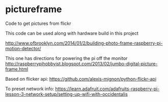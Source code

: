# pictureframe
Code to get pictures from flickr

This code can be used along with hardware build in this project

http://www.ofbrooklyn.com/2014/01/2/building-photo-frame-raspberry-pi-motion-detector/

This one has directions for powering the pi off the monitor
http://raspberrypihobbyist.blogspot.com/2013/02/jumbo-digital-picture-frame.html

Based on flicker api:
https://github.com/alexis-mignon/python-flickr-api

To preset network info:  https://learn.adafruit.com/adafruits-raspberry-pi-lesson-3-network-setup/setting-up-wifi-with-occidentalis



